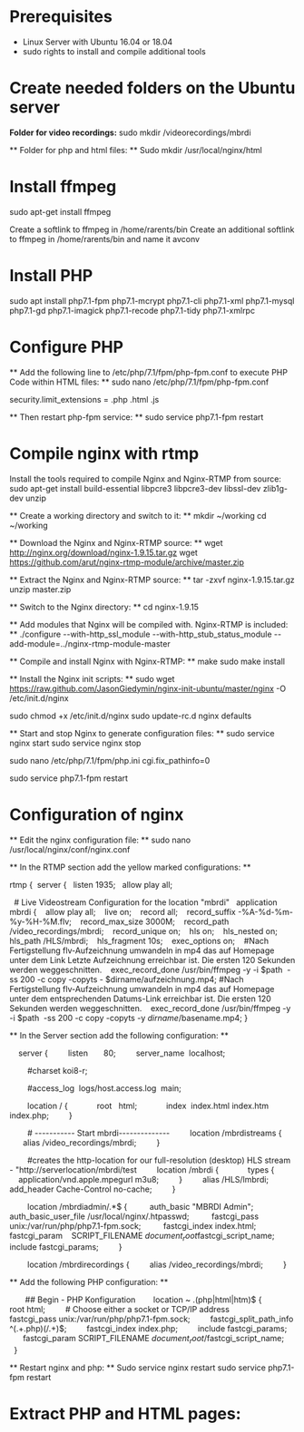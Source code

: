 # Prerequisites
- Linux Server with Ubuntu 16.04 or 18.04
- sudo rights to install and compile additional tools

# Create needed folders on the Ubuntu server
**Folder for video recordings:** 
sudo mkdir /videorecordings/mbrdi

** Folder for php and html files: **
Sudo mkdir /usr/local/nginx/html

# Install ffmpeg
sudo apt-get install ffmpeg

Create a softlink to ffmpeg in /home/rarents/bin
Create an additional softlink to ffmpeg in /home/rarents/bin and name it avconv

# Install PHP 
sudo apt install php7.1-fpm php7.1-mcrypt php7.1-cli php7.1-xml php7.1-mysql php7.1-gd php7.1-imagick php7.1-recode php7.1-tidy php7.1-xmlrpc

# Configure PHP
** Add the following line to /etc/php/7.1/fpm/php-fpm.conf to execute PHP Code within HTML files: **
sudo nano /etc/php/7.1/fpm/php-fpm.conf 

security.limit_extensions = .php .html .js

** Then restart php-fpm service: **
sudo service php7.1-fpm restart

# Compile nginx with rtmp
Install the tools required to compile Nginx and Nginx-RTMP from source:
sudo apt-get install build-essential libpcre3 libpcre3-dev libssl-dev zlib1g-dev unzip

** Create a working directory and switch to it:  ** 
mkdir ~/working
cd ~/working

** Download the Nginx and Nginx-RTMP source: **
wget http://nginx.org/download/nginx-1.9.15.tar.gz
wget https://github.com/arut/nginx-rtmp-module/archive/master.zip

** Extract the Nginx and Nginx-RTMP source:  **
tar -zxvf nginx-1.9.15.tar.gz
unzip master.zip

** Switch to the Nginx directory: **
cd nginx-1.9.15

** Add modules that Nginx will be compiled with. Nginx-RTMP is included: **
./configure --with-http_ssl_module --with-http_stub_status_module --add-module=../nginx-rtmp-module-master

** Compile and install Nginx with Nginx-RTMP: **
make
sudo make install

** Install the Nginx init scripts: **
sudo wget https://raw.github.com/JasonGiedymin/nginx-init-ubuntu/master/nginx -O /etc/init.d/nginx

sudo chmod +x /etc/init.d/nginx
sudo update-rc.d nginx defaults

** Start and stop Nginx to generate configuration files: **
sudo service nginx start
sudo service nginx stop

sudo nano /etc/php/7.1/fpm/php.ini
cgi.fix_pathinfo=0

sudo service php7.1-fpm restart

# Configuration of nginx
** Edit the nginx configuration file: **
sudo nano /usr/local/nginx/conf/nginx.conf

** In the RTMP section add the yellow marked configurations: **

rtmp {
 server {
  listen 1935;
  allow play all;

  # Live Videostream Configuration for the location "mbrdi"
  application mbrdi {
   allow play all;
   live on;
   record all;
   record_suffix -%A-%d-%m-%y-%H-%M.flv;
   record_max_size 3000M;
   record_path /video_recordings/mbrdi;
   record_unique on;
   hls on;
   hls_nested on;
   hls_path /HLS/mbrdi;
   hls_fragment 10s;
   exec_options on;
   #Nach Fertigstellung flv-Aufzeichnung umwandeln in mp4 das auf Homepage unter dem Link Letzte Aufzeichnung erreichbar ist. Die ersten 120 Sekunden werden weggeschnitten.
   exec_record_done /usr/bin/ffmpeg -y -i $path  -ss 200 -c copy -copyts - $dirname/aufzeichnung.mp4;
  #Nach Fertigstellung flv-Aufzeichnung umwandeln in mp4 das auf Homepage unter dem entsprechenden Datums-Link erreichbar ist. Die ersten 120 Sekunden werden weggeschnitten.
   exec_record_done /usr/bin/ffmpeg -y -i $path  -ss 200 -c copy -copyts -y $dirname/$basename.mp4;
}

** In the Server section add the following configuration: **

    server {
        listen       80;
        server_name  localhost;

        #charset koi8-r;

        #access_log  logs/host.access.log  main;

        location / {
            root   html;
            index  index.html index.htm index.php;
        }

        # ----------- Start mbrdi--------------
        location /mbrdistreams {
            alias /video_recordings/mbrdi;
        }

        #creates the http-location for our full-resolution (desktop) HLS stream - "http://serverlocation/mbrdi/test
        location /mbrdi {
            types {
            application/vnd.apple.mpegurl m3u8;
        }
        alias /HLS/lmbrdi;
        add_header Cache-Control no-cache;
        }

        location /mbrdiadmin/.*$ {
         auth_basic "MBRDI Admin";
         auth_basic_user_file /usr/local/nginx/.htpasswd;
         fastcgi_pass unix:/var/run/php/php7.1-fpm.sock;
         fastcgi_index index.html;
         fastcgi_param    SCRIPT_FILENAME $document_root$fastcgi_script_name;
         include fastcgi_params;
        }

        location /mbrdirecordings {
        alias /video_recordings/mbrdi;
        }

** Add the following PHP configuration: **

       ## Begin - PHP Konfiguration
       location ~ \.(php|html|htm)$ {
        root html;
        # Choose either a socket or TCP/IP address
        fastcgi_pass unix:/var/run/php/php7.1-fpm.sock;
        fastcgi_split_path_info ^(.+\.php)(/.+)$;
        fastcgi_index index.php;
        include fastcgi_params;
        fastcgi_param SCRIPT_FILENAME $document_root/$fastcgi_script_name;
      }

** Restart nginx and php: **
Sudo service nginx restart
sudo service php7.1-fpm restart

# Extract PHP and HTML pages:
